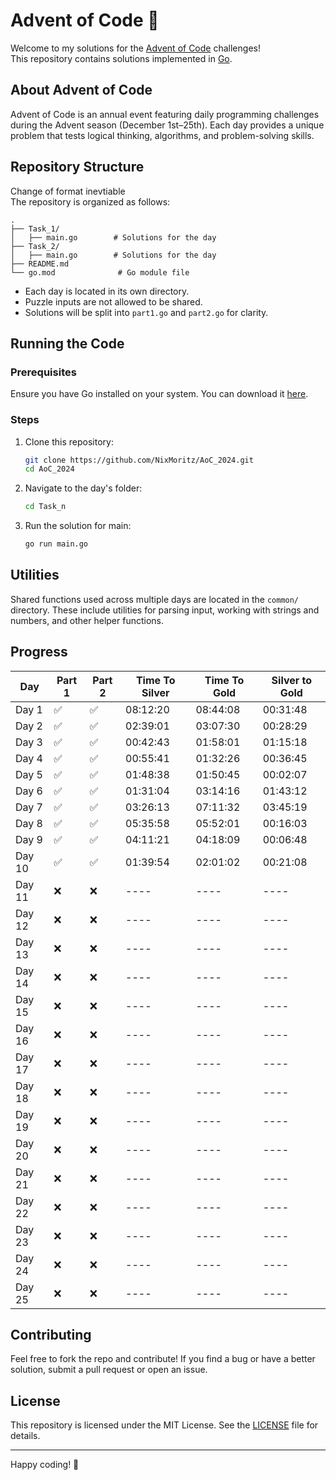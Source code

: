# Advent of Code 🎄

Welcome to my solutions for the [Advent of Code](https://adventofcode.com/) challenges!  
This repository contains solutions implemented in [Go](https://golang.org/).

## About Advent of Code

Advent of Code is an annual event featuring daily programming challenges during the Advent season (December 1st–25th). Each day provides a unique problem that tests logical thinking, algorithms, and problem-solving skills.

## Repository Structure

Change of format inevtiable  
The repository is organized as follows:

```
.
├── Task_1/
│   ├── main.go        # Solutions for the day
├── Task_2/
│   ├── main.go        # Solutions for the day
├── README.md
└── go.mod              # Go module file
```

- Each day is located in its own directory.
- Puzzle inputs are not allowed to be shared.
- Solutions will be split into `part1.go` and `part2.go` for clarity.

## Running the Code

### Prerequisites

Ensure you have Go installed on your system. You can download it [here](https://golang.org/dl/).

### Steps

1. Clone this repository:

   ```bash
   git clone https://github.com/NixMoritz/AoC_2024.git
   cd AoC_2024
   ```

2. Navigate to the day's folder:

   ```bash
   cd Task_n
   ```

3. Run the solution for main:

   ```bash
   go run main.go
   ```

## Utilities

Shared functions used across multiple days are located in the `common/` directory. These include utilities for parsing input, working with strings and numbers, and other helper functions.

## Progress

| Day    | Part 1 | Part 2 | Time To Silver | Time To Gold | Silver to Gold |
| ------ | ------ | ------ | -------------- | ------------ | -------------- |
| Day 1  | ✅     | ✅     | 08:12:20       | 08:44:08     | 00:31:48       |
| Day 2  | ✅     | ✅     | 02:39:01       | 03:07:30     | 00:28:29       |
| Day 3  | ✅     | ✅     | 00:42:43       | 01:58:01     | 01:15:18       |
| Day 4  | ✅     | ✅     | 00:55:41       | 01:32:26     | 00:36:45       |
| Day 5  | ✅     | ✅     | 01:48:38       | 01:50:45     | 00:02:07       |
| Day 6  | ✅     | ✅     | 01:31:04       | 03:14:16     | 01:43:12       |
| Day 7  | ✅     | ✅     | 03:26:13       | 07:11:32     | 03:45:19       |
| Day 8  | ✅     | ✅     | 05:35:58       | 05:52:01     | 00:16:03       |
| Day 9  | ✅     | ✅     | 04:11:21       | 04:18:09     | 00:06:48       |
| Day 10 | ✅     | ✅     | 01:39:54       | 02:01:02     | 00:21:08       |
| Day 11 | ❌     | ❌     | ----           | ----         | ----           |
| Day 12 | ❌     | ❌     | ----           | ----         | ----           |
| Day 13 | ❌     | ❌     | ----           | ----         | ----           |
| Day 14 | ❌     | ❌     | ----           | ----         | ----           |
| Day 15 | ❌     | ❌     | ----           | ----         | ----           |
| Day 16 | ❌     | ❌     | ----           | ----         | ----           |
| Day 17 | ❌     | ❌     | ----           | ----         | ----           |
| Day 18 | ❌     | ❌     | ----           | ----         | ----           |
| Day 19 | ❌     | ❌     | ----           | ----         | ----           |
| Day 20 | ❌     | ❌     | ----           | ----         | ----           |
| Day 21 | ❌     | ❌     | ----           | ----         | ----           |
| Day 22 | ❌     | ❌     | ----           | ----         | ----           |
| Day 23 | ❌     | ❌     | ----           | ----         | ----           |
| Day 24 | ❌     | ❌     | ----           | ----         | ----           |
| Day 25 | ❌     | ❌     | ----           | ----         | ----           |

## Contributing

Feel free to fork the repo and contribute! If you find a bug or have a better solution, submit a pull request or open an issue.

## License

This repository is licensed under the MIT License. See the [LICENSE](LICENSE) file for details.

---

Happy coding! 🎅

